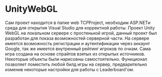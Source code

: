 # UnityWebGL
Сам проект находится в папке web TCPProject, необходим ASP.NETи среда для открытия Visual Studio для корректной работы.
Проект Unity WebGL на локальном сервере с простенькой игрой, данный проект был разработан для показа возможностей серверной части.
На сервере имеется возможность регистрации и аутентификации через аккаунт Google, так же имеется внутренный рейтинг игроков по очкам.
Сама игра создана на основе спрайтов взятых из открытых источников. Некоторые объекты были нарисовны самостоятельно.
Функционал позволяет поместить любой билд игры на сервер, предварительно изменив некоторые настройки для работы с Leaderboard'ом.

